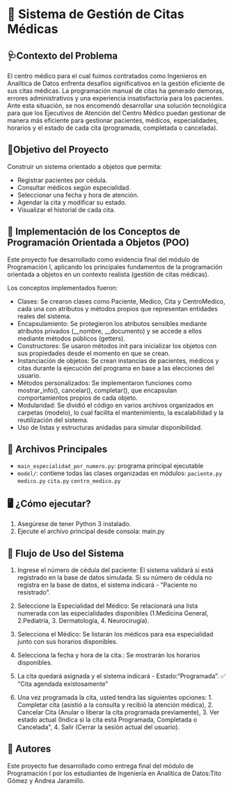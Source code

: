 # 📅 Sistema de Gestión de Citas Médicas 

## 🩺Contexto del Problema

El centro médico para el cual fuimos contratados como Ingenieros en Analítica de Datos enfrenta desafíos significativos en la gestión eficiente de sus citas médicas. La programación manual de citas ha generado demoras, errores administrativos y una experiencia insatisfactoria para los pacientes. Ante esta situación, se nos encomendó desarrollar una solución tecnológica para que los Ejecutivos de Atención del Centro Médico puedan gestionar de manera más eficiente para gestionar pacientes, médicos, especialidades, horarios y el estado de cada cita (programada, completada o cancelada).

## 🎯Objetivo del Proyecto

Construir un sistema orientado a objetos que permita:

- Registrar pacientes por cédula.
- Consultar médicos según especialidad.
- Seleccionar una fecha y hora de atención.
- Agendar la cita y modificar su estado.
- Visualizar el historial de cada cita.

## 🧠 Implementación de los Conceptos de Programación Orientada a Objetos (POO)
Este proyecto fue desarrollado como evidencia final del módulo de Programación I, aplicando los principales fundamentos de la programación orientada a objetos en un contexto realista (gestión de citas médicas).

Los conceptos implementados fueron:

- Clases: Se crearon clases como Paciente, Medico, Cita y CentroMedico, cada una con atributos y métodos propios que representan entidades reales del sistema.
- Encapsulamiento: Se protegieron los atributos sensibles mediante atributos privados (__nombre, __documento) y se accede a ellos mediante métodos públicos (getters).
- Constructores: Se usaron métodos init para inicializar los objetos con sus propiedades desde el momento en que se crean.
- Instanciación de objetos: Se crean instancias de pacientes, médicos y citas durante la ejecución del programa en base a las elecciones del usuario.
- Métodos personalizados: Se implementaron funciones como mostrar_info(), cancelar(), completar(), que encapsulan comportamientos propios de cada objeto.
- Modularidad: Se dividió el código en varios archivos organizados en carpetas (modelo), lo cual facilita el mantenimiento, la escalabilidad y la reutilización del sistema.
- Uso de listas y estructuras anidadas para simular disponibilidad.

## 📁 Archivos Principales

- `main_especialidad_por_numero.py`: programa principal ejecutable
- `model/`: contiene todas las clases organizadas en módulos:
`paciente.py`
`medico.py`
`cita.py`
`centro_medico.py`

## 🖥️ ¿Cómo ejecutar?

1. Asegúrese de tener Python 3 instalado.
2. Ejecute el archivo principal desde consola: main.py

## 🧭 Flujo de Uso del Sistema

1. Ingrese el número de cédula del paciente: El sistema validará si está registrado en la base de datos simulada. Si su número de cédula no registra en la base de datos, el sistema indicará - "Paciente no resistrado".

2. Seleccione la Especialidad del Médico: Se relacionará una lista numerada con las especialidades disponibles (1.Medicina General, 2.Pediatría, 3. Dermatología, 4. Neurocirugía).

3. Selecciona el Médico: Se listarán los médicos para esa especialidad junto con sus horarios disponibles.

4. Selecciona la fecha y hora de la cita.: Se mostrarán los horarios disponibles.

5. La cita quedará asignada y el sistema indicará - Estado:“Programada”. ✅ "Cita agendada existosamente"
   
6. Una vez programada la cita, usted tendra las siguientes opciones: 1. Completar cita (asistió a la consulta y recibió la atención médica), 2. Cancelar Cita (Anular o liberar la cita programada previamente), 3. Ver estado actual (Indica si la cita está Programada, Completada o Cancelada", 4. Salir (Cerrar la sesión actual del usuario). 

## 👥 Autores

Este proyecto fue desarrollado como entrega final del módulo de Programación I por los estudiantes de Ingeniería en Analítica de Datos:​ Tito Gómez y Andrea Jaramillo. 






